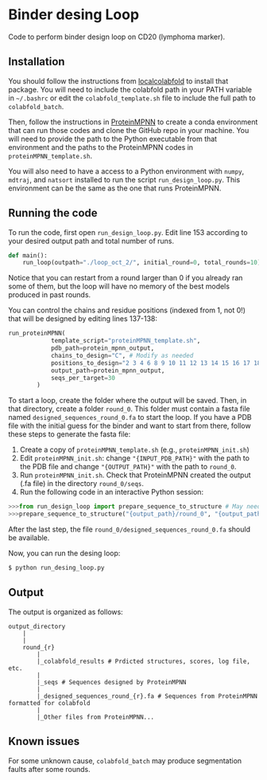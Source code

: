 # Binder desing Loop

Code to perform binder design loop on CD20 (lymphoma marker).

## Installation

You should follow the instructions from [localcolabfold](https://github.com/YoshitakaMo/localcolabfold) to install that package. You will need to include the colabfold path in your PATH variable in `~/.bashrc` or edit the `colabfold_template.sh` file to include the full path to `colabfold_batch`.

Then, follow the instructions in [ProteinMPNN](https://github.com/dauparas/ProteinMPNN) to create a conda environment that can run those codes and clone the GitHub repo in your machine. You will need to provide the path to the Python executable from that environment and the paths to the ProteinMPNN codes in `proteinMPNN_template.sh`.

You will also need to have a access to a Python environment with `numpy`, `mdtraj`, and `natsort` installed to run the script `run_design_loop.py`. This environment can be the same as the one that runs ProteinMPNN. 

## Running the code

To run the code, first open `run_design_loop.py`. Edit line 153 according to your desired output path and total number of runs. 

```python
def main():
    run_loop(outpath="./loop_oct_2/", initial_round=0, total_rounds=10)
``` 

Notice that you can restart from a round larger than 0 if you already ran some of them, but the loop will have no memory of the best models produced in past rounds.

You can control the chains and residue positions (indexed from 1, not 0!) that will be designed by editing lines 137-138:

```python
run_proteinMPNN(
            template_script="proteinMPNN_template.sh", 
            pdb_path=protein_mpnn_output, 
            chains_to_design="C", # Modify as needed
            positions_to_design="2 3 4 6 8 9 10 11 12 13 14 15 16 17 18 19 20 21 25 26 27 28 32 33 34 35 36 37 38 39 40 41 42 43 44 45 46 47 48 49 50 51 52 53 54 55 56 57 58 59 60 61 62 63 64 65 66 67 68 69 70 72 74 75 77 79 80", # Modify as needed
            output_path=protein_mpnn_output, 
            seqs_per_target=30
        )
```

To start a loop, create the folder where the output will be saved. Then, in that directory, create a folder `round_0`. This folder must contain a fasta file named `designed_sequences_round_0.fa` to start the loop. If you have a PDB file with the initial guess for the binder and want to start from there, follow these steps to generate the fasta file:

1. Create a copy of `proteinMPNN_template.sh` (e.g., `proteinMPNN_init.sh`)
1. Edit `proteinMPNN_init.sh`: change `"{INPUT_PDB_PATH}"` with the path to the PDB file and change `"{OUTPUT_PATH}"` with the path to `round_0`.
1. Run `proteinMPNN_init.sh`. Check that ProteinMPNN created the output (.fa file) in the directory `round_0/seqs`.
1. Run the following code in an interactive Python session:

```python
>>>from run_design_loop import prepare_sequence_to_structure # May need to change import depending on where you stored the code
>>>prepare_sequence_to_structure("{output_path}/round_0", "{output_path}/round_0", 0) # Change output path here
```

After the last step, the file `round_0/designed_sequences_round_0.fa` should be available.

Now, you can run the desing loop:

```bash
$ python run_desing_loop.py
```


## Output

The output is organized as follows:

```
output_directory
	|
	|
	round_{r}
		|
		|_colabfold_results # Prdicted structures, scores, log file, etc.
		|
		|_seqs # Sequences designed by ProteinMPNN
		|
		|_designed_sequences_round_{r}.fa # Sequences from ProteinMPNN formatted for colabfold
		|
		|_Other files from ProteinMPNN...

```

## Known issues

For some unknown cause, `colabfold_batch` may produce segmentation faults after some rounds.
